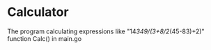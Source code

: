 # Calculator
The program calculating expressions like "14*349/(3+8/2*(45-83)+2)"
function Calc() in main.go
